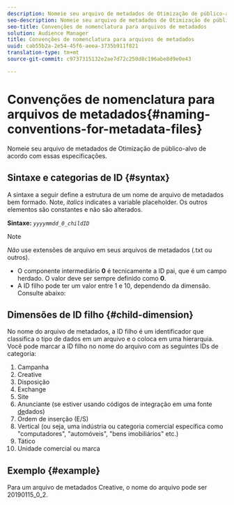 ```yaml
---
description: Nomeie seu arquivo de metadados de Otimização de público-alvo de acordo com essas especificações.
seo-description: Nomeie seu arquivo de metadados de Otimização de público-alvo de acordo com essas especificações.
seo-title: Convenções de nomenclatura para arquivos de metadados
solution: Audience Manager
title: Convenções de nomenclatura para arquivos de metadados
uuid: cab55b2a-2e54-45f6-aeea-3735b911f821
translation-type: tm+mt
source-git-commit: c9737315132e2ae7d72c250d8c196abe8d9e0e43

---
```



# Convenções de nomenclatura para arquivos de metadados{#naming-conventions-for-metadata-files}

Nomeie seu arquivo de metadados de Otimização de público-alvo de acordo com essas especificações.

## Sintaxe e categorias de ID {#syntax}

A sintaxe a seguir define a estrutura de um nome de arquivo de metadados bem formado. Note, *italics* indicates a variable placeholder. Os outros elementos são constantes e não são alterados.

**Sintaxe:** *`yyyymmdd_0_childID`*

>[!NOTE]
>
>*Não* use extensões de arquivo em seus arquivos de metadados (.txt ou outros).

<!--In the name syntax, you'll notice a parent ID variable. Don't confuse it with the parent ID used in the [metadata file contents](../../../reporting/audience-optimization-reports/metadata-files-intro/metadata-file-contents.md). These 2 variables seem similar, but they represent different things:-->

* O componente intermediário **0** é tecnicamente a ID pai, que é um campo herdado. O valor deve ser sempre definido como **0**.
* A ID filho pode ter um valor entre 1 e 10, dependendo da dimensão. Consulte abaixo:

## Dimensões de ID filho {#child-dimension}

No nome do arquivo de metadados, a ID filho é um identificador que classifica o tipo de dados em um arquivo e o coloca em uma hierarquia. Você pode marcar a ID filho no nome do arquivo com as seguintes IDs de categoria:

1. Campanha
1. Creative
1. Disposição
1. Exchange
1. Site
1. Anunciante (se estiver usando códigos de integração em uma fonte [de](../../../features/manage-datasources.md#details)dados)
1. Ordem de inserção (E/S)
1. Vertical (ou seja, uma indústria ou categoria comercial específica como "computadores", "automóveis", "bens imobiliários" etc.)
1. Tático
1. Unidade comercial ou marca

## Exemplo {#example}

Para um arquivo de metadados Creative, o nome do arquivo pode ser 20190115_0_2.

<!--Let's take a look at how you would use these IDs in a metadata file name. As an example, say your data file consists of campaign creatives. In this case, the campaign is a parent object and the creatives are child objects because they belong to, or are contained by, the campaign. As a result, you'd choose the following IDs for the metadata file name:

* Parent ID: `1` 
* Child ID: `2`

Your metadata file name would look like this: `20150827_1_2`

Sometimes, you might have data that does not belong to a parent object. Whenever this is the case, select ID 0 for the parent ID. In this case, your file title would look like this: `20150827_0_2`. -->
